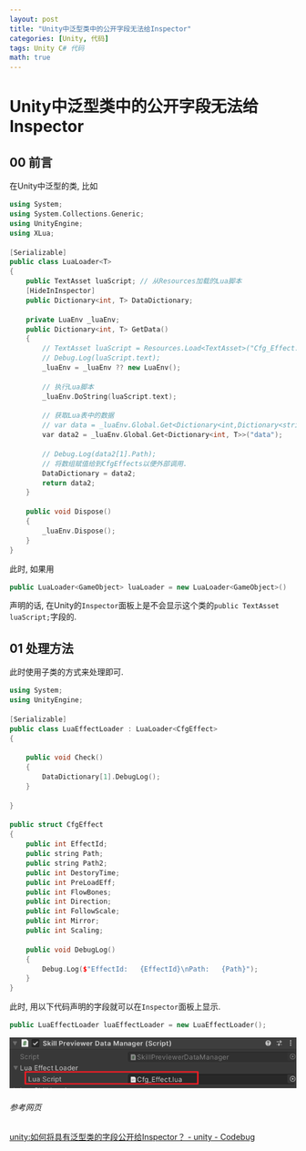 ```yaml
---
layout: post
title: "Unity中泛型类中的公开字段无法给Inspector"
categories: [Unity, 代码]
tags: Unity C# 代码
math: true
---
```


# Unity中泛型类中的公开字段无法给Inspector

## 00 前言

在Unity中泛型的类, 比如

```c++
using System;
using System.Collections.Generic;
using UnityEngine;
using XLua;

[Serializable]
public class LuaLoader<T>
{
    public TextAsset luaScript; // 从Resources加载的Lua脚本
    [HideInInspector]
    public Dictionary<int, T> DataDictionary;

    private LuaEnv _luaEnv;
    public Dictionary<int, T> GetData()
    {
        // TextAsset luaScript = Resources.Load<TextAsset>("Cfg_Effect.lua");
        // Debug.Log(luaScript.text);
        _luaEnv = _luaEnv ?? new LuaEnv();

        // 执行Lua脚本
        _luaEnv.DoString(luaScript.text);

        // 获取Lua表中的数据
        // var data = _luaEnv.Global.Get<Dictionary<int,Dictionary<string,object>>>("data");
        var data2 = _luaEnv.Global.Get<Dictionary<int, T>>("data");

        // Debug.Log(data2[1].Path);
        // 将数组赋值给到CfgEffects以便外部调用.
        DataDictionary = data2;
        return data2;
    }

    public void Dispose()
    {
        _luaEnv.Dispose();
    }
}
```

此时, 如果用

```c++
public LuaLoader<GameObject> luaLoader = new LuaLoader<GameObject>()
```

声明的话, 在Unity的```Inspector```面板上是不会显示这个类的```public TextAsset luaScript;```字段的.

## 01 处理方法

此时使用子类的方式来处理即可.

```c++
using System;
using UnityEngine;

[Serializable]
public class LuaEffectLoader : LuaLoader<CfgEffect>
{

    public void Check()
    {
        DataDictionary[1].DebugLog();
    }

}

public struct CfgEffect
{
    public int EffectId;
    public string Path;
    public string Path2;
    public int DestoryTime;
    public int PreLoadEff;
    public int FlowBones;
    public int Direction;
    public int FollowScale;
    public int Mirror;
    public int Scaling;

    public void DebugLog()
    {
        Debug.Log($"EffectId:   {EffectId}\nPath:   {Path}");
    }
}
```

此时, 用以下代码声明的字段就可以在```Inspector```面板上显示.

```c++
public LuaEffectLoader luaEffectLoader = new LuaEffectLoader();
```

![image-20231025200525972](/assets/image/image-20231025200525972.png)

###### 参考网页

[unity:如何将具有泛型类的字段公开给Inspector？ - unity - Codebug](https://codebug.vip/questions-375605.htm)
